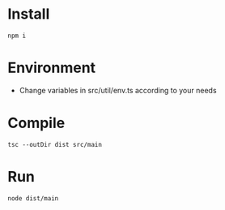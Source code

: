 # Install 
```console
npm i 
```

# Environment 
- Change variables in src/util/env.ts according to your needs

# Compile 
```console
tsc --outDir dist src/main
```

# Run 

```console
node dist/main
```